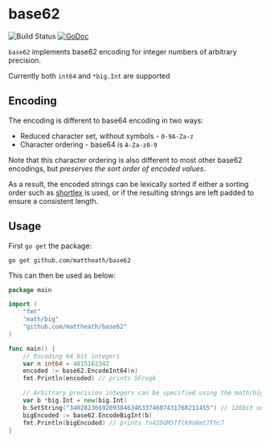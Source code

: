 # base62

![Build Status](https://travis-ci.org/mattheath/base62.svg?branch=master) [![GoDoc](https://godoc.org/github.com/mattheath/base62?status.svg)](https://godoc.org/github.com/mattheath/base62)

`base62` implements base62 encoding for integer numbers of arbitrary precision.

Currently both `int64` and `*big.Int` are supported

## Encoding

The encoding is different to base64 encoding in two ways:
 * Reduced character set, without symbols - `0-9A-Za-z`
 * Character ordering - base64 is `A-Za-z0-9`

Note that this character ordering is also different to most other base62 encodings, but _preserves the sort order of encoded values_.

As a result, the encoded strings can be lexically sorted if either a sorting order such as [shortlex](http://en.wikipedia.org/wiki/Shortlex_order) is used, or if the resulting strings are left padded to ensure a consistent length.

## Usage

First `go get` the package:
```
go get github.com/mattheath/base62
```

This can then be used as below:
```go
package main

import (
    "fmt"
    "math/big"
    "github.com/mattheath/base62"
)

func main() {
	// Encoding 64 bit integers
	var n int64 = 4815162342
    encoded := base62.EncodeInt64(n)
    fmt.Println(encoded) // prints 5Frvgk

    // Arbitrary precision integers can be specified using the math/big pkg
    var b *big.Int = new(big.Int)
    b.SetString("340282366920938463463374607431768211455") // 128bit unsigned int
    bigEncoded := base62.EncodeBigInt(b)
    fmt.Println(bigEncoded) // prints 7n42DGM5Tflk9n8mt7Fhc7
}
```

